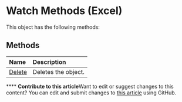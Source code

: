 
# Watch Methods (Excel)
This object has the following methods:

## Methods



|**Name**|**Description**|
|:-----|:-----|
| [Delete](ed9c57a3-c52c-9ebe-922f-db057d8eefe1.md)|Deletes the object.|

****   **Contribute to this article**Want to edit or suggest changes to this content? You can edit and submit changes to  [this article](https://github.com/jhershey00/VBA_Excel_Test/OpenXMLCon/articles/91b31105-99f5-4be9-9615-f8b5693192c0.md) using GitHub.


